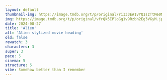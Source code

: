 ```yaml
---
layout: default
thumbnail-img: https://image.tmdb.org/t/p/original/riI33EA1vYQ1szTtMe0NR7TwV1p.png
img: https://image.tmdb.org/t/p/original/vfrQk5IPloGg1v9Rzbh2Eg3VGyM.jpg
date: 2024-08-27
title: 'Alien'
alt: 'Alien stylized movie heading'
old: false
rewatch: 3
characters: 3
super: 3
pace: 5
cinema: 5
structure: 5
vibe: Somehow better than I remember
---
```


